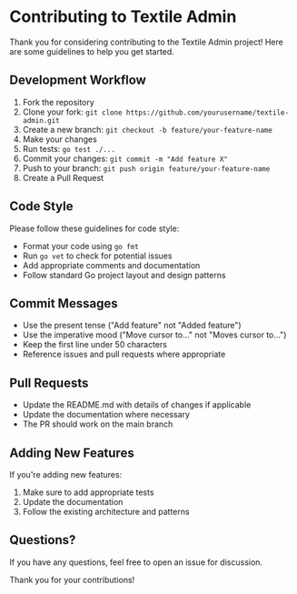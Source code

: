 # Contributing to Textile Admin

Thank you for considering contributing to the Textile Admin project! Here are some guidelines to help you get started.

## Development Workflow

1. Fork the repository
2. Clone your fork: `git clone https://github.com/yourusername/textile-admin.git`
3. Create a new branch: `git checkout -b feature/your-feature-name`
4. Make your changes
5. Run tests: `go test ./...`
6. Commit your changes: `git commit -m "Add feature X"`
7. Push to your branch: `git push origin feature/your-feature-name`
8. Create a Pull Request

## Code Style

Please follow these guidelines for code style:

- Format your code using `go fmt`
- Run `go vet` to check for potential issues
- Add appropriate comments and documentation
- Follow standard Go project layout and design patterns

## Commit Messages

- Use the present tense ("Add feature" not "Added feature")
- Use the imperative mood ("Move cursor to..." not "Moves cursor to...")
- Keep the first line under 50 characters
- Reference issues and pull requests where appropriate

## Pull Requests

- Update the README.md with details of changes if applicable
- Update the documentation where necessary
- The PR should work on the main branch

## Adding New Features

If you're adding new features:

1. Make sure to add appropriate tests
2. Update the documentation
3. Follow the existing architecture and patterns

## Questions?

If you have any questions, feel free to open an issue for discussion.

Thank you for your contributions! 